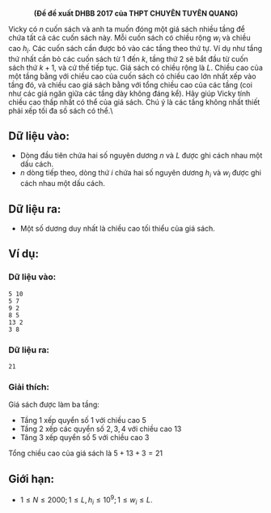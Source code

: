 **<center>(Đề đề xuất DHBB 2017 của THPT CHUYÊN TUYÊN QUANG)</center>**

Vicky có $n$ cuốn sách và anh ta muốn đóng một giá sách nhiều tầng để chứa tất cả các cuốn sách này. Mỗi cuốn sách có chiều rộng $w_i$ và chiều cao $h_i$. Các cuốn sách cần được bỏ vào các tầng theo thứ tự. Ví dụ như tầng thứ nhất cần bỏ các cuốn sách từ $1$ đến $k$, tầng thứ $2$ sẽ bắt đầu từ cuốn sách thứ $k + 1$, và cứ thế tiếp tục. Giá sách có chiều rộng là $L$. Chiều cao của một tầng bằng với chiều cao của cuốn sách có chiều cao lớn nhất xếp vào tầng đó, và chiều cao giá sách bằng với tổng chiều cao của các tầng (coi như các giá ngăn giữa các tầng dày không đáng kể). Hãy giúp Vicky tính chiều cao thấp nhất có thể của giá sách. Chú ý là các tầng không nhất thiết phải xếp tối đa số sách có thể.\

## Dữ liệu vào:
- Dòng đầu tiên chứa hai số nguyên dương $n$ và $L$ được ghi cách nhau một dấu cách.
- $n$ dòng tiếp theo, dòng thứ $i$ chứa hai số nguyên dương $h_i$ và $w_i$ được ghi cách nhau một dấu cách.

## Dữ liệu ra:
- Một số dương duy nhất là chiều cao tối thiểu của giá sách.

## Ví dụ:
### Dữ liệu vào:
```
5 10 
5 7 
9 2 
8 5 
13 2 
3 8
```

### Dữ liệu ra:
```
21
```

### Giải thích:
Giá sách được làm ba tầng:
- Tầng $1$ xếp quyển số $1$ với chiều cao $5$
- Tầng $2$ xếp các quyển số $2, 3, 4$ với chiều cao $13$
- Tâng $3$ xếp quyển số $5$ với chiều cao $3$

Tổng chiều cao của giá sách là $5+13+3=21$

## Giới hạn:
- $1 ≤ N ≤ 2000; 1 ≤ L, h_i ≤ 10^9; 1 ≤ w_i ≤ L$.